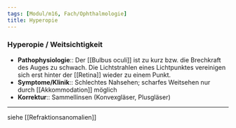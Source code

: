 ```yaml
---
tags: [Modul/m16, Fach/Ophthalmologie]
title: Hyperopie
---
```

### Hyperopie / Weitsichtigkeit
- **Pathophysiologie**:: Der [[Bulbus oculi]] ist zu kurz bzw. die Brechkraft des Auges zu schwach. Die Lichtstrahlen eines Lichtpunktes vereinigen sich erst hinter der [[Retina]] wieder zu einem Punkt.
- **Symptome/Klinik**:: Schlechtes Nahsehen; scharfes Weitsehen nur durch [[Akkommodation]] möglich
- **Korrektur**:: Sammellinsen (Konvexgläser, Plusgläser)
---
siehe [[Refraktionsanomalien]]